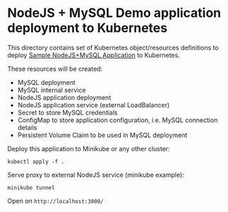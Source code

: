 # NodeJS + MySQL Demo application deployment to Kubernetes

This directory contains set of Kubernetes object/resources definitions to deploy [Sample NodeJS+MySQL Application](https://github.com/elisska/devops-helpers/tree/main/nodejs-mysql-demo-app) to Kubernetes.

These resources will be created:
* MySQL deployment
* MySQL internal service
* NodeJS application deployment
* NodeJS application service (external LoadBalancer)
* Secret to store MySQL credentials
* ConfigMap to store application configuration, i.e. MySQL connection details
* Persistent Volume Claim to be used in MySQL deployment

Deploy this application to Minikube or any other cluster:
```
kubectl apply -f .
```

Serve proxy to external NodeJS service (minikube example):
```
minikube tunnel
```

Open on `http://localhost:3000/`
